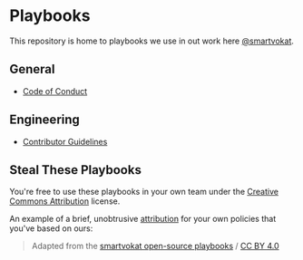 # Playbooks

This repository is home to playbooks we use in out work here [@smartvokat](https://www.smartvokat.com).

## General

* [Code of Conduct](./general/CODE_OF_CONDUCT.md)

## Engineering

* [Contributor Guidelines](./engineering/CONTRIBUTING.md)

## Steal These Playbooks

You're free to use these playbooks in your own team under the [Creative Commons Attribution](https://creativecommons.org/licenses/by/4.0/) license.

An example of a brief, unobtrusive [attribution](https://wiki.creativecommons.org/wiki/Best_practices_for_attribution) for your own policies that you've based on ours:
> Adapted from the [smartvokat open-source playbooks](https://github.com/smartvokat/playbooks) / [CC BY 4.0](https://creativecommons.org/licenses/by/4.0/)

